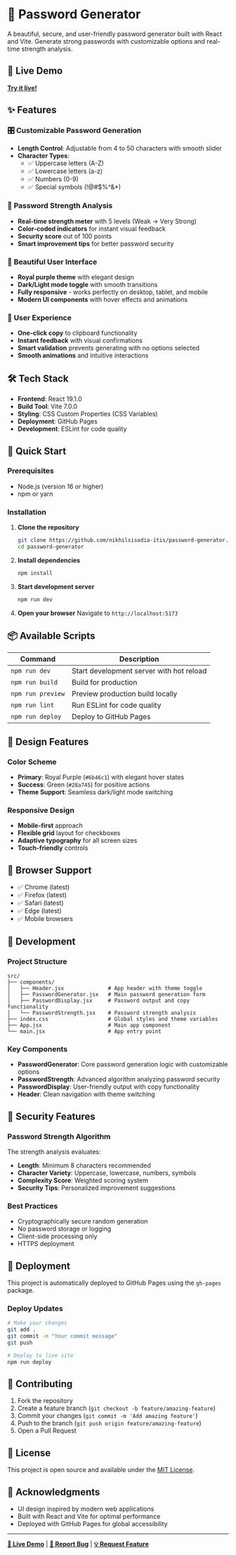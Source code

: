 # 🔐 Password Generator

A beautiful, secure, and user-friendly password generator built with React and Vite. Generate strong passwords with customizable options and real-time strength analysis.

## 🌟 Live Demo

**[Try it live!](https://nikhilsisodia-itis.github.io/password-generator/)**

## ✨ Features

### 🎛️ **Customizable Password Generation**
- **Length Control**: Adjustable from 4 to 50 characters with smooth slider
- **Character Types**: 
  - ✅ Uppercase letters (A-Z)
  - ✅ Lowercase letters (a-z) 
  - ✅ Numbers (0-9)
  - ✅ Special symbols (!@#$%^&*)

### 🎯 **Password Strength Analysis**
- **Real-time strength meter** with 5 levels (Weak → Very Strong)
- **Color-coded indicators** for instant visual feedback
- **Security score** out of 100 points
- **Smart improvement tips** for better password security

### 🎨 **Beautiful User Interface**
- **Royal purple theme** with elegant design
- **Dark/Light mode toggle** with smooth transitions
- **Fully responsive** - works perfectly on desktop, tablet, and mobile
- **Modern UI components** with hover effects and animations

### 🚀 **User Experience**
- **One-click copy** to clipboard functionality
- **Instant feedback** with visual confirmations
- **Smart validation** prevents generating with no options selected
- **Smooth animations** and intuitive interactions

## 🛠️ Tech Stack

- **Frontend**: React 19.1.0
- **Build Tool**: Vite 7.0.0
- **Styling**: CSS Custom Properties (CSS Variables)
- **Deployment**: GitHub Pages
- **Development**: ESLint for code quality

## 🚀 Quick Start

### Prerequisites
- Node.js (version 16 or higher)
- npm or yarn

### Installation

1. **Clone the repository**
   ```bash
   git clone https://github.com/nikhilsisodia-itis/password-generator.git
   cd password-generator
   ```

2. **Install dependencies**
   ```bash
   npm install
   ```

3. **Start development server**
   ```bash
   npm run dev
   ```

4. **Open your browser**
   Navigate to `http://localhost:5173`

## 📦 Available Scripts

| Command | Description |
|---------|-------------|
| `npm run dev` | Start development server with hot reload |
| `npm run build` | Build for production |
| `npm run preview` | Preview production build locally |
| `npm run lint` | Run ESLint for code quality |
| `npm run deploy` | Deploy to GitHub Pages |

## 🎨 Design Features

### Color Scheme
- **Primary**: Royal Purple (`#6b46c1`) with elegant hover states
- **Success**: Green (`#28a745`) for positive actions
- **Theme Support**: Seamless dark/light mode switching

### Responsive Design
- **Mobile-first** approach
- **Flexible grid** layout for checkboxes
- **Adaptive typography** for all screen sizes
- **Touch-friendly** controls

## 📱 Browser Support

- ✅ Chrome (latest)
- ✅ Firefox (latest)
- ✅ Safari (latest)
- ✅ Edge (latest)
- ✅ Mobile browsers

## 🔧 Development

### Project Structure
```
src/
├── components/
│   ├── Header.jsx              # App header with theme toggle
│   ├── PasswordGenerator.jsx   # Main password generation form
│   ├── PasswordDisplay.jsx     # Password output and copy functionality
│   └── PasswordStrength.jsx    # Password strength analysis
├── index.css                   # Global styles and theme variables
├── App.jsx                     # Main app component
└── main.jsx                    # App entry point
```

### Key Components

- **PasswordGenerator**: Core password generation logic with customizable options
- **PasswordStrength**: Advanced algorithm analyzing password security
- **PasswordDisplay**: User-friendly output with copy functionality
- **Header**: Clean navigation with theme switching

## 🔐 Security Features

### Password Strength Algorithm
The strength analysis evaluates:
- **Length**: Minimum 8 characters recommended
- **Character Variety**: Uppercase, lowercase, numbers, symbols
- **Complexity Score**: Weighted scoring system
- **Security Tips**: Personalized improvement suggestions

### Best Practices
- Cryptographically secure random generation
- No password storage or logging
- Client-side processing only
- HTTPS deployment

## 🚀 Deployment

This project is automatically deployed to GitHub Pages using the `gh-pages` package.

### Deploy Updates
```bash
# Make your changes
git add .
git commit -m "Your commit message"
git push

# Deploy to live site
npm run deploy
```

## 🤝 Contributing

1. Fork the repository
2. Create a feature branch (`git checkout -b feature/amazing-feature`)
3. Commit your changes (`git commit -m 'Add amazing feature'`)
4. Push to the branch (`git push origin feature/amazing-feature`)
5. Open a Pull Request

## 📄 License

This project is open source and available under the [MIT License](LICENSE).

## 🙏 Acknowledgments

- UI design inspired by modern web applications
- Built with React and Vite for optimal performance
- Deployed with GitHub Pages for global accessibility

---

**[🔗 Live Demo](https://nikhilsisodia-itis.github.io/password-generator/)** | **[📧 Report Bug](https://github.com/nikhilsisodia-itis/password-generator/issues)** | **[💡 Request Feature](https://github.com/nikhilsisodia-itis/password-generator/issues)**
